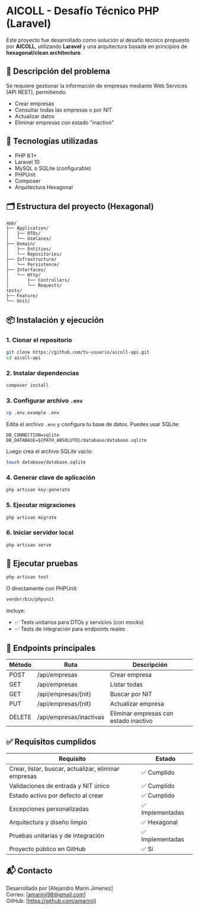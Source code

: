 # AICOLL - Desafío Técnico PHP (Laravel)

Este proyecto fue desarrollado como solución al desafío técnico propuesto por **AICOLL**, utilizando **Laravel** y una arquitectura basada en principios de **hexagonal/clean architecture**.

## 🧩 Descripción del problema

Se requiere gestionar la información de empresas mediante Web Services (API REST), permitiendo:
- Crear empresas
- Consultar todas las empresas o por NIT
- Actualizar datos
- Eliminar empresas con estado "inactivo"

## 🚀 Tecnologías utilizadas

- PHP 8.1+
- Laravel 10
- MySQL o SQLite (configurable)
- PHPUnit
- Composer
- Arquitectura Hexagonal

## 🗂️ Estructura del proyecto (Hexagonal)

```
app/
├── Application/
│   ├── DTOs/
│   └── UseCases/
├── Domain/
│   ├── Entities/
│   └── Repositories/
├── Infrastructure/
│   └── Persistence/
├── Interfaces/
│   └── Http/
│       ├── Controllers/
│       └── Requests/
tests/
├── Feature/
└── Unit/
```

## 📦 Instalación y ejecución

### 1. Clonar el repositorio

```bash
git clone https://github.com/tu-usuario/aicoll-api.git
cd aicoll-api
```

### 2. Instalar dependencias

```bash
composer install
```

### 3. Configurar archivo `.env`

```bash
cp .env.example .env
```

Edita el archivo `.env` y configura tu base de datos. Puedes usar SQLite:

```env
DB_CONNECTION=sqlite
DB_DATABASE=${PATH_ABSOLUTO}/database/database.sqlite
```

Luego crea el archivo SQLite vacío:

```bash
touch database/database.sqlite
```

### 4. Generar clave de aplicación

```bash
php artisan key:generate
```

### 5. Ejecutar migraciones

```bash
php artisan migrate
```

### 6. Iniciar servidor local

```bash
php artisan serve
```

## 🧪 Ejecutar pruebas

```bash
php artisan test
```

O directamente con PHPUnit:

```bash
vendor/bin/phpunit
```

Incluye:
- ✅ Tests unitarios para DTOs y servicios (con mocks)
- ✅ Tests de integración para endpoints reales

## 📌 Endpoints principales

| Método | Ruta                  | Descripción                             |
|--------|-----------------------|-----------------------------------------|
| POST   | /api/empresas         | Crear empresa                           |
| GET    | /api/empresas         | Listar todas                            |
| GET    | /api/empresas/{nit}   | Buscar por NIT                          |
| PUT    | /api/empresas/{nit}   | Actualizar empresa                      |
| DELETE | /api/empresas/inactivas | Eliminar empresas con estado inactivo |

## ✅ Requisitos cumplidos

| Requisito                             | Estado     |
|--------------------------------------|------------|
| Crear, listar, buscar, actualizar, eliminar empresas | ✅ Cumplido |
| Validaciones de entrada y NIT único  | ✅ Cumplido |
| Estado activo por defecto al crear   | ✅ Cumplido |
| Excepciones personalizadas           | ✅ Implementadas |
| Arquitectura y diseño limpio         | ✅ Hexagonal |
| Pruebas unitarias y de integración   | ✅ Implementadas |
| Proyecto público en GitHub           | ✅ Sí |

## 📬 Contacto

Desarrollado por [Alejandro Marin Jimenez]  
Correo: [amarinji98@gmail.com]  
GitHub: [https://github.com/amarinji]
